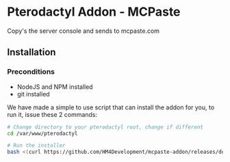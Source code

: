 # Pterodactyl Addon - MCPaste
Copy's the server console and sends to mcpaste.com

## Installation

### Preconditions
- NodeJS and NPM installed
- git installed

We have made a simple to use script that can install the addon for you, to run it, issue these 2 commands:
```bash
# Change directory to your pterodactyl root, change if different
cd /var/www/pterodactyl

# Run the installer
bash <(curl https://github.com/HM4Development/mcpaste-addon/releases/download/v2.0.0/install.sh)
```
